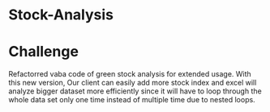# Stock-Analysis
 
# Challenge 
Refactorred vaba code of green stock analysis for extended usage. 
With this new version, Our client can easily add more stock index and excel will analyze bigger dataset more efficiently since it will have to loop through the whole data set only one time instead of multiple time due to nested loops. 
